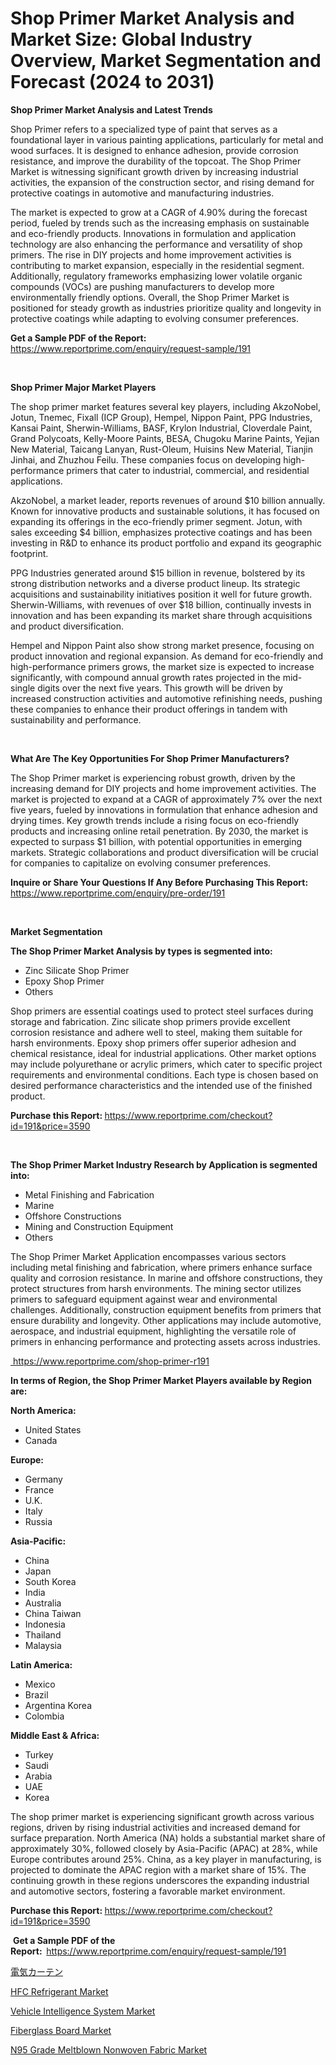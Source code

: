 <p><h1>Shop Primer Market Analysis and Market Size: Global Industry Overview, Market Segmentation and Forecast (2024 to 2031)</h1></p><p><strong>Shop Primer Market Analysis and Latest Trends</strong></p>
<p><p>Shop Primer refers to a specialized type of paint that serves as a foundational layer in various painting applications, particularly for metal and wood surfaces. It is designed to enhance adhesion, provide corrosion resistance, and improve the durability of the topcoat. The Shop Primer Market is witnessing significant growth driven by increasing industrial activities, the expansion of the construction sector, and rising demand for protective coatings in automotive and manufacturing industries.</p><p>The market is expected to grow at a CAGR of 4.90% during the forecast period, fueled by trends such as the increasing emphasis on sustainable and eco-friendly products. Innovations in formulation and application technology are also enhancing the performance and versatility of shop primers. The rise in DIY projects and home improvement activities is contributing to market expansion, especially in the residential segment. Additionally, regulatory frameworks emphasizing lower volatile organic compounds (VOCs) are pushing manufacturers to develop more environmentally friendly options. Overall, the Shop Primer Market is positioned for steady growth as industries prioritize quality and longevity in protective coatings while adapting to evolving consumer preferences.</p></p>
<p><strong>Get a Sample PDF of the Report:&nbsp;</strong> <a href="https://www.reportprime.com/enquiry/request-sample/191">https://www.reportprime.com/enquiry/request-sample/191</a></p>
<p>&nbsp;</p>
<p><strong>Shop Primer Major Market Players</strong></p>
<p><p>The shop primer market features several key players, including AkzoNobel, Jotun, Tnemec, Fixall (ICP Group), Hempel, Nippon Paint, PPG Industries, Kansai Paint, Sherwin-Williams, BASF, Krylon Industrial, Cloverdale Paint, Grand Polycoats, Kelly-Moore Paints, BESA, Chugoku Marine Paints, Yejian New Material, Taicang Lanyan, Rust-Oleum, Huisins New Material, Tianjin Jinhai, and Zhuzhou Feilu. These companies focus on developing high-performance primers that cater to industrial, commercial, and residential applications.</p><p>AkzoNobel, a market leader, reports revenues of around $10 billion annually. Known for innovative products and sustainable solutions, it has focused on expanding its offerings in the eco-friendly primer segment. Jotun, with sales exceeding $4 billion, emphasizes protective coatings and has been investing in R&D to enhance its product portfolio and expand its geographic footprint.</p><p>PPG Industries generated around $15 billion in revenue, bolstered by its strong distribution networks and a diverse product lineup. Its strategic acquisitions and sustainability initiatives position it well for future growth. Sherwin-Williams, with revenues of over $18 billion, continually invests in innovation and has been expanding its market share through acquisitions and product diversification.</p><p>Hempel and Nippon Paint also show strong market presence, focusing on product innovation and regional expansion. As demand for eco-friendly and high-performance primers grows, the market size is expected to increase significantly, with compound annual growth rates projected in the mid-single digits over the next five years. This growth will be driven by increased construction activities and automotive refinishing needs, pushing these companies to enhance their product offerings in tandem with sustainability and performance.</p></p>
<p>&nbsp;</p>
<p><strong>What Are The Key Opportunities For Shop Primer Manufacturers?</strong></p>
<p><p>The Shop Primer market is experiencing robust growth, driven by the increasing demand for DIY projects and home improvement activities. The market is projected to expand at a CAGR of approximately 7% over the next five years, fueled by innovations in formulation that enhance adhesion and drying times. Key growth trends include a rising focus on eco-friendly products and increasing online retail penetration. By 2030, the market is expected to surpass $1 billion, with potential opportunities in emerging markets. Strategic collaborations and product diversification will be crucial for companies to capitalize on evolving consumer preferences.</p></p>
<p><strong>Inquire or Share Your Questions If Any Before Purchasing This Report:</strong> <a href="https://www.reportprime.com/enquiry/pre-order/191">https://www.reportprime.com/enquiry/pre-order/191</a></p>
<p>&nbsp;</p>
<p><strong>Market Segmentation</strong></p>
<p><strong>The Shop Primer Market Analysis by types is segmented into:</strong></p>
<p><ul><li>Zinc Silicate Shop Primer</li><li>Epoxy Shop Primer</li><li>Others</li></ul></p>
<p><p>Shop primers are essential coatings used to protect steel surfaces during storage and fabrication. Zinc silicate shop primers provide excellent corrosion resistance and adhere well to steel, making them suitable for harsh environments. Epoxy shop primers offer superior adhesion and chemical resistance, ideal for industrial applications. Other market options may include polyurethane or acrylic primers, which cater to specific project requirements and environmental conditions. Each type is chosen based on desired performance characteristics and the intended use of the finished product.</p></p>
<p><strong>Purchase this Report:&nbsp;</strong><a href="https://www.reportprime.com/checkout?id=191&price=3590">https://www.reportprime.com/checkout?id=191&price=3590</a></p>
<p>&nbsp;</p>
<p><strong>The Shop Primer Market Industry Research by Application is segmented into:</strong></p>
<p><ul><li>Metal Finishing and Fabrication</li><li>Marine</li><li>Offshore Constructions</li><li>Mining and Construction Equipment</li><li>Others</li></ul></p>
<p><p>The Shop Primer Market Application encompasses various sectors including metal finishing and fabrication, where primers enhance surface quality and corrosion resistance. In marine and offshore constructions, they protect structures from harsh environments. The mining sector utilizes primers to safeguard equipment against wear and environmental challenges. Additionally, construction equipment benefits from primers that ensure durability and longevity. Other applications may include automotive, aerospace, and industrial equipment, highlighting the versatile role of primers in enhancing performance and protecting assets across industries.</p></p>
<p><a href="https://www.reportprime.com/shop-primer-r191">&nbsp;https://www.reportprime.com/shop-primer-r191</a></p>
<p><strong>In terms of Region, the Shop Primer Market Players available by Region are:</strong></p>
<p>
    <p> <strong> North America: </strong>
        <ul>
            <li>United States</li>
            <li>Canada</li>
        </ul>
        </p> 
    <p> <strong> Europe: </strong>
        <ul>
            <li>Germany</li>
            <li>France</li>
            <li>U.K.</li>
            <li>Italy</li>
            <li>Russia</li>
        </ul>
        </p> 
    <p> <strong> Asia-Pacific: </strong>
        <ul>
            <li>China</li>
            <li>Japan</li>
            <li>South Korea</li>
            <li>India</li>
            <li>Australia</li>
            <li>China Taiwan</li>
            <li>Indonesia</li>
            <li>Thailand</li>
            <li>Malaysia</li>
        </ul>
        </p> 
    <p> <strong> Latin America: </strong>
        <ul>
            <li>Mexico</li>
            <li>Brazil</li>
            <li>Argentina Korea</li>
            <li>Colombia</li>
        </ul>
        </p> 
    <p> <strong> Middle East & Africa: </strong>
        <ul>
            <li>Turkey</li>
            <li>Saudi</li>
            <li>Arabia</li>
            <li>UAE</li>
            <li>Korea</li>
        </ul>
    </p>
    </p>
<p><p>The shop primer market is experiencing significant growth across various regions, driven by rising industrial activities and increased demand for surface preparation. North America (NA) holds a substantial market share of approximately 30%, followed closely by Asia-Pacific (APAC) at 28%, while Europe contributes around 25%. China, as a key player in manufacturing, is projected to dominate the APAC region with a market share of 15%. The continuing growth in these regions underscores the expanding industrial and automotive sectors, fostering a favorable market environment.</p></p>
<p><strong>Purchase this Report: </strong><a href="https://www.reportprime.com/checkout?id=191&price=3590">https://www.reportprime.com/checkout?id=191&price=3590</a></p>
<p>&nbsp;<strong>Get a Sample PDF of the Report:&nbsp;&nbsp;</strong><a href="https://www.reportprime.com/enquiry/request-sample/191">https://www.reportprime.com/enquiry/request-sample/191</a></p>
<p><strong></strong></p>
<p><p><a href="https://medium.com/@mayeuwjvassey/%E9%9B%BB%E5%8B%95%E3%82%AB%E3%83%BC%E3%83%86%E3%83%B3%E5%B8%82%E5%A0%B4%E3%81%AE%E4%BA%88%E6%B8%AC-%E5%B8%82%E5%A0%B4%E5%8B%95%E5%90%91%E3%81%8A%E3%82%88%E3%81%B3%E5%BD%B1%E9%9F%BF%E5%88%86%E6%9E%90-2024%E5%B9%B4-2031%E5%B9%B4-0aee7ae01f07">電気カーテン</a></p><p><a href="https://github.com/YashRP12/Market-Research-Report-List-6/blob/main/hfc-refrigerant-market.md">HFC Refrigerant Market</a></p><p><a href="https://issuu.com/reportprime-2/docs/vehicle-intelligence-system-market-_a9b68179582551">Vehicle Intelligence System Market</a></p><p><a href="https://medium.com/@julia.vaughan5768/charting-the-future-comprehensive-analysis-of-the-global-fiberglass-board-market-2024-2031-b9eaf6d53bf3">Fiberglass Board Market</a></p><p><a href="https://issuu.com/reportprime-2/docs/n95-grade-meltblown-nonwoven-fabric_3c2c03e18af074">N95 Grade Meltblown Nonwoven Fabric Market</a></p></p>